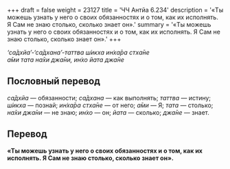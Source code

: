 +++
draft = false
weight = 23127
title = 'ЧЧ Антйа 6.234'
description = '«Ты можешь узнать у него о своих обязанностях и о том, как их исполнять. Я Сам не знаю столько, сколько знает он».'
summary = '«Ты можешь узнать у него о своих обязанностях и о том, как их исполнять. Я Сам не знаю столько, сколько знает он».'
+++

_‘са̄дхйа’-‘са̄дхана’-таттва ш́икха ин̇ха̄ра стха̄не  
а̄ми тата на̄хи джа̄ни,_ _ин̇хо йата джа̄не_

## Пословный перевод

_са̄дхйа_ — обязанности; _са̄дхана_ — как выполнять; _таттва_ — истину; _ш́икха_ — познай; _ин̇ха̄ра_ _стха̄не_ — от него; _а̄ми_ — Я; _тата_ — столько; _на̄хи_ _джа̄ни_ — не знаю; _ин̇хо_ — он; _йата_ — сколько; _джа̄не_ — знает.

## Перевод

**«Ты можешь узнать у него о своих обязанностях и о том, как их исполнять. Я Сам не знаю столько, сколько знает он».**
